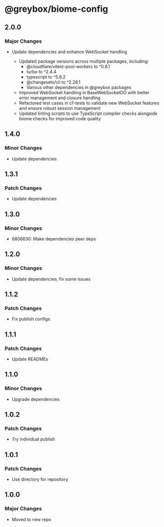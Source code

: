 # @greybox/biome-config

## 2.0.0

### Major Changes

- Update dependencies and enhance WebSocket handling

  - Updated package versions across multiple packages, including:
    - @cloudflare/vitest-pool-workers to ^0.8.1
    - turbo to ^2.4.4
    - typescript to ^5.8.2
    - @changesets/cli to ^2.28.1
    - Various other dependencies in @greybox packages
  - Improved WebSocket handling in BaseWebSocketDO with better error management and closure handling
  - Refactored test cases in cf-tests to validate new WebSocket features and ensure robust session management
  - Updated linting scripts to use TypeScript compiler checks alongside biome checks for improved code quality

## 1.4.0

### Minor Changes

- Update dependencies

## 1.3.1

### Patch Changes

- Update dependencies

## 1.3.0

### Minor Changes

- 6806630: Make dependencies peer deps

## 1.2.0

### Minor Changes

- Update dependencies, fix some issues

## 1.1.2

### Patch Changes

- Fix publish configs

## 1.1.1

### Patch Changes

- Update READMEs

## 1.1.0

### Minor Changes

- Upgrade dependencies

## 1.0.2

### Patch Changes

- Try individual publish

## 1.0.1

### Patch Changes

- Use directory for repository

## 1.0.0

### Major Changes

- Moved to new repo
